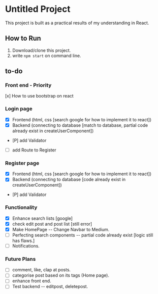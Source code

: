 # Untitled Project
This project is built as a practical results of my understanding in React.

## How to Run
1. Download/clone this project.
2. write `npm start` on command line.

## to-do
### Front end - Priority
[x] How to use bootstrap on react

### Login page 
- [x] Frontend (html, css [search google for how to implement it to react])
- [x] Backend (connecting to database [match to database, partial code already exist in createUserComponent])
- [P] add Validator
- [ ] add Route to Register 

### Register page
- [x] Frontend (html, css [search google for how to implement it to react])
- [x] Backend (connecting to database [code already exist in createUserComponent])
- [P] add Validator

### Functionality
- [x] Enhance search lists [google]
- [x] check edit post and post list [still error]
- [x] Make HomePage -- Change Navbar to Medium.
- [ ] Perfecting search components -- partial code already exist [logic still has flaws.]
- [ ] Notifications.

### Future Plans
- [ ] comment, like, clap at posts.
- [ ] categorise post based on its tags (Home page).
- [ ] enhance front end.
- [ ] Test backend -- editpost, deletepost.